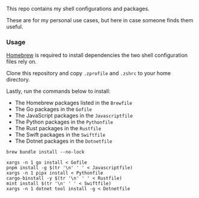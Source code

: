 This repo contains my shell configurations and packages.

These are for my personal use cases, but here in case someone finds them useful.

### Usage

[Homebrew](https://brew.sh) is required to install dependencies the two shell configuration files rely on.

Clone this repository and copy `.zprofile` and `.zshrc` to your home directory.

Lastly, run the commands below to install:

- The Homebrew packages listed in the `Brewfile`
- The Go packages in the `Gofile`
- The JavaScript packages in the `Javascriptfile`
- The Python packages in the `Pythonfile`
- The Rust packages in the `Rustfile`
- The Swift packages in the `Swiftfile`
- The Dotnet packages in the `Dotnetfile`

```shell
brew bundle install --no-lock

xargs -n 1 go install < Gofile
pnpm install -g $(tr '\n' ' ' < Javascriptfile)
xargs -n 1 pipx install < Pythonfile
cargo-binstall -y $(tr '\n' ' ' < Rustfile)
mint install $(tr '\n' ' ' < Swiftfile)
xargs -n 1 dotnet tool install -g < Dotnetfile
```
